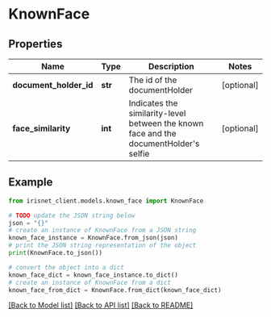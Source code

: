 # KnownFace


## Properties

Name | Type | Description | Notes
------------ | ------------- | ------------- | -------------
**document_holder_id** | **str** | The id of the documentHolder | [optional] 
**face_similarity** | **int** | Indicates the similarity-level between the known face and the documentHolder&#39;s selfie | [optional] 

## Example

```python
from irisnet_client.models.known_face import KnownFace

# TODO update the JSON string below
json = "{}"
# create an instance of KnownFace from a JSON string
known_face_instance = KnownFace.from_json(json)
# print the JSON string representation of the object
print(KnownFace.to_json())

# convert the object into a dict
known_face_dict = known_face_instance.to_dict()
# create an instance of KnownFace from a dict
known_face_from_dict = KnownFace.from_dict(known_face_dict)
```
[[Back to Model list]](../README.md#documentation-for-models) [[Back to API list]](../README.md#documentation-for-api-endpoints) [[Back to README]](../README.md)


